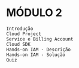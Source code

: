 # MÓDULO 2

    Introdução
    Cloud Project
    Service e Billing Account
    Cloud SDK
    Hands-on IAM - Descrição
    Hands-on IAM - Solução
    Quiz


